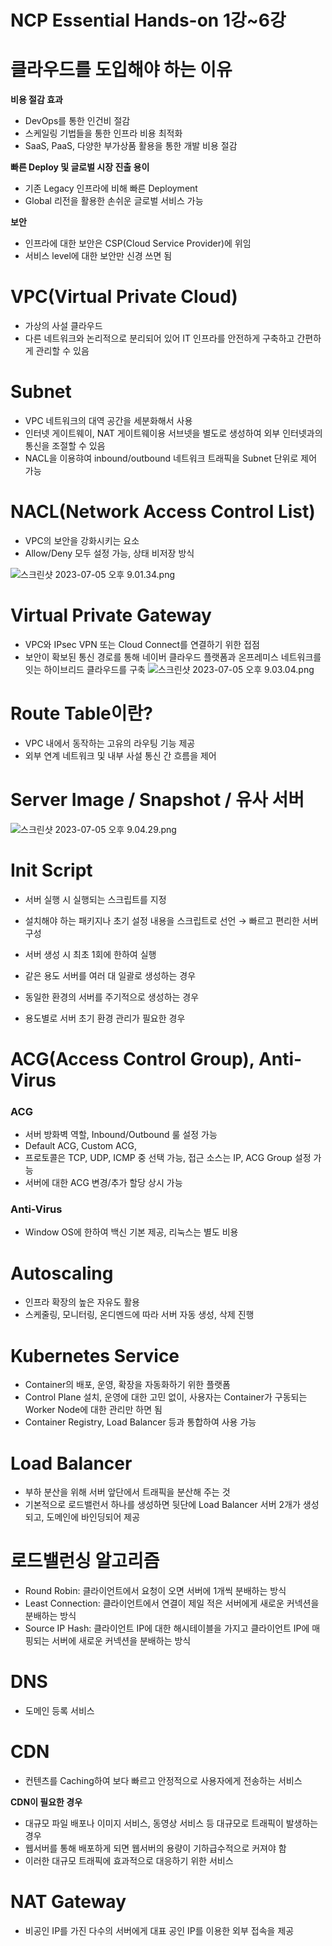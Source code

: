# NCP Essential Hands-on 1강~6강

# 클라우드를 도입해야 하는 이유

**비용 절감 효과**

-   DevOps를 통한 인건비 절감
-   스케일링 기법들을 통한 인프라 비용 최적화
-   SaaS, PaaS, 다양한 부가상품 활용을 통한 개발 비용 절감

**빠른 Deploy 및 글로벌 시장 진출 용이**

-   기존 Legacy 인프라에 비해 빠른 Deployment
-   Global 리전을 활용한 손쉬운 글로벌 서비스 가능

**보안**

-   인프라에 대한 보안은 CSP(Cloud Service Provider)에 위임
-   서비스 level에 대한 보안만 신경 쓰면 됨

# VPC(Virtual Private Cloud)

-   가상의 사설 클라우드
-   다른 네트워크와 논리적으로 분리되어 있어 IT 인프라를 안전하게 구축하고 간편하게 관리할 수 있음

# Subnet

-   VPC 네트워크의 대역 공간을 세분화해서 사용
-   인터넷 게이트웨이, NAT 게이트웨이용 서브넷을 별도로 생성하여 외부 인터넷과의 통신을 조절할 수 있음
-   NACL을 이용햐여 inbound/outbound 네트워크 트래픽을 Subnet 단위로 제어 가능

# NACL(Network Access Control List)

-   VPC의 보안을 강화시키는 요소
-   Allow/Deny 모두 설정 가능, 상태 비저장 방식

![스크린샷 2023-07-05 오후 9.01.34.png](https://github.com/b612-devops-track/NCP-WIL/assets/103591752/d1f7ef5a-fa98-4f26-b4b7-6910627ace8a)

# Virtual Private Gateway

-   VPC와 IPsec VPN 또는 Cloud Connect를 연결하기 위한 접점
-   보안이 확보된 통신 경로를 통해 네이버 클라우드 플랫폼과 온프레미스 네트워크를 잇는 하이브리드 클라우드를 구축
    ![스크린샷 2023-07-05 오후 9.03.04.png](https://github.com/b612-devops-track/NCP-WIL/assets/103591752/1391de23-fb65-432e-868b-43594b4bc5f6)

# Route Table이란?

-   VPC 내에서 동작하는 고유의 라우팅 기능 제공
-   외부 연계 네트워크 및 내부 사설 통신 간 흐름을 제어

# Server Image / Snapshot / 유사 서버

![스크린샷 2023-07-05 오후 9.04.29.png](https://github.com/b612-devops-track/NCP-WIL/assets/103591752/bff753a0-b643-4252-b86f-c094eff95cba)

# Init Script

-   서버 실행 시 실행되는 스크립트를 지정
-   설치해야 하는 패키지나 초기 설정 내용을 스크립트로 선언 → 빠르고 편리한 서버 구성
-   서버 생성 시 최초 1회에 한하여 실행

-   같은 용도 서버를 여러 대 일괄로 생성하는 경우
-   동일한 환경의 서버를 주기적으로 생성하는 경우
-   용도별로 서버 초기 환경 관리가 필요한 경우

# ACG(Access Control Group), Anti-Virus

### ACG

-   서버 방화벽 역할, Inbound/Outbound 룰 설정 가능
-   Default ACG, Custom ACG,
-   프로토콜은 TCP, UDP, ICMP 중 선택 가능, 접근 소스는 IP, ACG Group 설정 가능
-   서버에 대한 ACG 변경/추가 할당 상시 가능

### Anti-Virus

-   Window OS에 한하여 백신 기본 제공, 리눅스는 별도 비용

# Autoscaling

-   인프라 확장의 높은 자유도 활용
-   스케줄링, 모니터링, 온디멘드에 따라 서버 자동 생성, 삭제 진행

# Kubernetes Service

-   Container의 배포, 운영, 확장을 자동화하기 위한 플랫폼
-   Control Plane 설치, 운영에 대한 고민 없이, 사용자는 Container가 구동되는 Worker Node에 대한 관리만 하면 됨
-   Container Registry, Load Balancer 등과 통합하여 사용 가능

# Load Balancer

-   부하 분산을 위해 서버 앞단에서 트래픽을 분산해 주는 것
-   기본적으로 로드밸런서 하나를 생성하면 뒷단에 Load Balancer 서버 2개가 생성되고, 도메인에 바인딩되어 제공

# 로드밸런싱 알고리즘

-   Round Robin: 클라이언트에서 요청이 오면 서버에 1개씩 분배하는 방식
-   Least Connection: 클라이언트에서 연결이 제일 적은 서버에게 새로운 커넥션을 분배하는 방식
-   Source IP Hash: 클라이언트 IP에 대한 해시테이블을 가지고 클라이언트 IP에 매핑되는 서버에 새로운 커넥션을 분배하는 방식

# DNS

-   도메인 등록 서비스

# CDN

-   컨텐츠를 Caching하여 보다 빠르고 안정적으로 사용자에게 전송하는 서비스

**CDN이 필요한 경우**

-   대규모 파일 배포나 이미지 서비스, 동영상 서비스 등 대규모로 트래픽이 발생하는 경우
-   웹서버를 통해 배포하게 되면 웹서버의 용량이 기하급수적으로 커져야 함
-   이러한 대규모 트래픽에 효과적으로 대응하기 위한 서비스

# NAT Gateway

-   비공인 IP를 가진 다수의 서버에게 대표 공인 IP를 이용한 외부 접속을 제공
